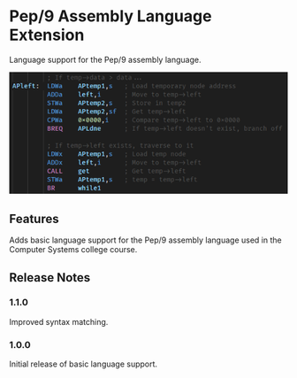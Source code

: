 # Pep/9 Assembly Language Extension

Language support for the Pep/9 assembly language.

![](images/syntax-example.png)

## Features

Adds basic language support for the Pep/9 assembly language used in the Computer Systems college course.

## Release Notes

### 1.1.0

Improved syntax matching.

### 1.0.0

Initial release of basic language support.
